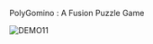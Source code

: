 
PolyGomino : A Fusion Puzzle Game

![DEMO11](https://github.com/in-zet/PolyGomino/assets/74442374/2c979654-0311-4794-8cd3-5158c583f528)
